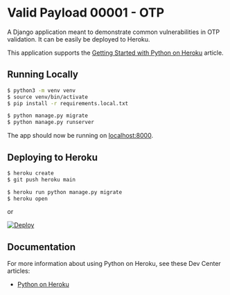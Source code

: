 # Valid Payload 00001 - OTP

A Django application meant to demonstrate common vulnerabilities in OTP validation. It can be easily be deployed to Heroku.

This application supports the [Getting Started with Python on Heroku](https://devcenter.heroku.com/articles/getting-started-with-python) article.

## Running Locally

```sh
$ python3 -m venv venv
$ source venv/bin/activate
$ pip install -r requirements.local.txt

$ python manage.py migrate
$ python manage.py runserver
```

The app should now be running on [localhost:8000](http://localhost:8000/).

## Deploying to Heroku

```sh
$ heroku create
$ git push heroku main

$ heroku run python manage.py migrate
$ heroku open
```
or

[![Deploy](https://www.herokucdn.com/deploy/button.svg)](https://heroku.com/deploy)

## Documentation

For more information about using Python on Heroku, see these Dev Center articles:

- [Python on Heroku](https://devcenter.heroku.com/categories/python)
